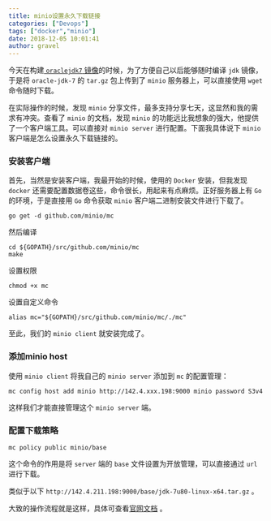 ```yaml
---
title: minio设置永久下载链接
categories: ["Devops"]
tags: ["docker","minio"]
date: 2018-12-05 10:01:41 
author: gravel
---
```


今天在构建[ `oraclejdk7` 镜像](https://hub.docker.com/r/leebroncc/alpine-oraclejdk7)的时候，为了方便自己以后能够随时编译 `jdk` 镜像，于是将 `oracle-jdk-7` 的 `tar.gz` 包上传到了 `minio` 服务器上，可以直接使用 `wget` 命令随时下载。

<!--more-->

在实际操作的时候，发现 `minio` 分享文件，最多支持分享七天，这显然和我的需求有冲突。查看了 `minio` 的文档，发现 `minio` 的功能远比我想象的强大，他提供了一个客户端工具。可以直接对 `minio server` 进行配置。下面我具体说下 `minio` 客户端是怎么设置永久下载链接的。

### 安装客户端

首先，当然是安装客户端，我最开始的时候，使用的 `Docker` 安装，但我发现 `docker` 还需要配置数据卷这些，命令很长，用起来有点麻烦。正好服务器上有 `Go` 的环境，于是直接用 `Go` 命令获取 `minio` 客户端二进制安装文件进行下载了。

```
go get -d github.com/minio/mc
```

然后编译

```
cd ${GOPATH}/src/github.com/minio/mc
make
```

设置权限

```
chmod +x mc
```

设置自定义命令

```
alias mc="${GOPATH}/src/github.com/minio/mc/./mc"
```

至此，我们的 `minio client` 就安装完成了。

### 添加minio host

使用 `minio client` 将我自己的 `minio server` 添加到 `mc` 的配置管理：

```
mc config host add minio http://142.4.xxx.198:9000 minio password S3v4
```

这样我们才能直接管理这个 `minio server` 端。

### 配置下载策略

```
mc policy public minio/base
```

这个命令的作用是将 `server` 端的 `base` 文件设置为开放管理，可以直接通过 `url` 进行下载。

类似于以下 `http://142.4.211.198:9000/base/jdk-7u80-linux-x64.tar.gz` 。

大致的操作流程就是这样，具体可查看[官网文档](https://docs.minio.io/cn/minio-client-complete-guide.html#config) 。
